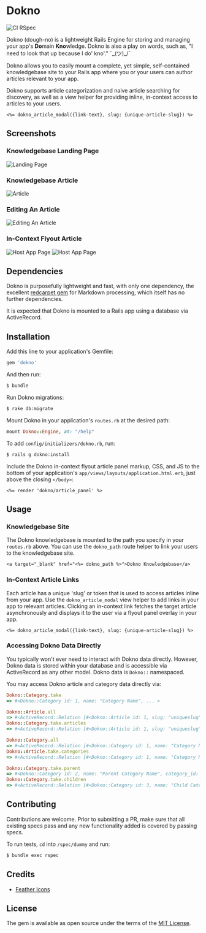 # Dokno
![CI RSpec](https://github.com/cpayne624/dokno/workflows/CI%20RSpec/badge.svg)

Dokno (dough-no) is a lightweight Rails Engine for storing and managing your app's <b>Do</b>main <b>Kno</b>wledge.
Dokno is also a play on words, such as, "I need to look that up because I do' kno'." ¯\_(ツ)_/¯

Dokno allows you to easily mount a complete, yet simple, self-contained knowledgebase site
to your Rails app where you or your users can author articles relevant to your app.

Dokno supports article categorization and naive article searching for discovery,
as well as a view helper for providing inline, in-context access to articles to your users.

    <%= dokno_article_modal({link-text}, slug: {unique-article-slug}) %>

## Screenshots

### Knowledgebase Landing Page
![Landing Page](./README/landing_page.png)

### Knowledgebase Article
![Article](./README/article.png)

### Editing An Article
![Editing An Article](./README/article_edit.png)

### In-Context Flyout Article
![Host App Page](./README/host_app_page.png)
![Host App Page](./README/host_app_flyout.png)

## Dependencies
Dokno is purposefully lightweight and fast, with only one dependency, the excellent
[redcarpet gem](https://github.com/vmg/redcarpet) for Markdown processing, which itself has no further dependencies.

It is expected that Dokno is mounted to a Rails app using a database via ActiveRecord.

## Installation
Add this line to your application's Gemfile:
```ruby
gem 'dokno'
```

And then run:
```bash
$ bundle
```

Run Dokno migrations:
```bash
$ rake db:migrate
```

Mount Dokno in your application's `routes.rb` at the desired path:
```ruby
mount Dokno::Engine, at: "/help"
```

To add `config/initializers/dokno.rb`, run:
```bash
$ rails g dokno:install
```

Include the Dokno in-context flyout article panel markup, CSS, and JS to the bottom of your application's
`app/views/layouts/application.html.erb`, just above the closing `</body>`:
```erb
<%= render 'dokno/article_panel' %>
```

## Usage

### Knowledgebase Site
The Dokno knowledgebase is mounted to the path you specify in your `routes.rb` above. You can use the `dokno_path` route helper
to link your users to the knowledgebase site.

    <a target="_blank" href="<%= dokno_path %>">Dokno Knowledgebase</a>

### In-Context Article Links
Each article has a unique 'slug' or token that is used to access articles inline from your app. Use the `dokno_article_modal`
view helper to add links in your app to relevant articles. Clicking an in-context link fetches the target article
asynchronously and displays it to the user via a flyout panel overlay in your app.

    <%= dokno_article_modal({link-text}, slug: {unique-article-slug}) %>

### Accessing Dokno Data Directly
You typically won't ever need to interact with Dokno data directly. However, Dokno data is stored within your database
and is accessible via ActiveRecord as any other model. Dokno data is `Dokno::` namespaced.

You may access Dokno article and category data directly via:

```ruby
Dokno::Category.take
=> #<Dokno::Category id: 1, name: "Category Name", ... >

Dokno::Article.all
=> #<ActiveRecord::Relation [#<Dokno::Article id: 1, slug: "uniqueslug", ... >, ...]
Dokno::Category.take.articles
=> #<ActiveRecord::Relation [#<Dokno::Article id: 1, slug: "uniqueslug", ... >, ...]

Dokno::Category.all
=> #<ActiveRecord::Relation [#<Dokno::Category id: 1, name: "Category Name", ... >, ...]
Dokno::Article.take.categories
=> #<ActiveRecord::Relation [#<Dokno::Category id: 1, name: "Category Name", ... >, ...]

Dokno::Category.take.parent
=> #<Dokno::Category id: 2, name: "Parent Category Name", category_id: 1, ... >
Dokno::Category.take.children
=> #<ActiveRecord::Relation [#<Dokno::Category id: 3, name: "Child Category Name", ... >, ...]
```

## Contributing
Contributions are welcome. Prior to submitting a PR, make sure that all existing specs pass and any new functionality added
is covered by passing specs.

To run tests, `cd` into `/spec/dummy` and run:
```bash
$ bundle exec rspec
```

## Credits
- [Feather Icons](https://github.com/feathericons/feather)

## License
The gem is available as open source under the terms of the [MIT License](https://opensource.org/licenses/MIT).
